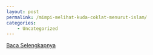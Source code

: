 ```yaml
---
layout: post
permalink: /mimpi-melihat-kuda-coklat-menurut-islam/
categories:
    - Uncategorized
---
```


[Baca Selengkapnya](/01)